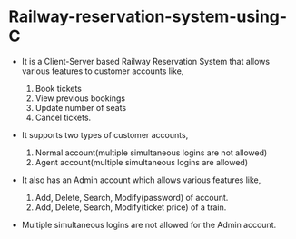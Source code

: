# Railway-reservation-system-using-C

* It is a Client-Server based Railway Reservation System that allows various features to customer accounts like,
  1. Book tickets
  2. View previous bookings
  3. Update number of seats
  4. Cancel tickets.

* It supports two types of customer accounts,
  1. Normal account(multiple simultaneous logins are not allowed)
  2. Agent account(multiple simultaneous logins are allowed)
 
* It also has an Admin account which allows various features like,
  1. Add, Delete, Search, Modify(password) of account.
  2. Add, Delete, Search, Modify(ticket price) of a train.
 
* Multiple simultaneous logins are not allowed for the Admin account.
